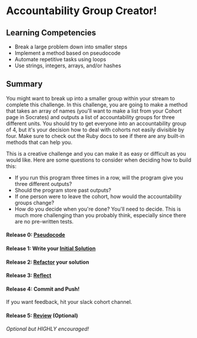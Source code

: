 # Accountability Group Creator!

## Learning Competencies
- Break a large problem down into smaller steps
- Implement a method based on pseudocode
- Automate repetitive tasks using loops
- Use strings, integers, arrays, and/or hashes

## Summary
You might want to break up into a smaller group within your stream to complete this challenge. 
In this challenge, you are going to make a method that takes an array of names (you'll want to make a list from your Cohort page in Socrates) and outputs a list of accountability groups for three different units. You should try to get everyone into an accountability group of 4, but it's your decision how to deal with cohorts not easily divisible by four. Make sure to check out the Ruby docs to see if there are any built-in methods that can help you.

This is a creative challenge and you can make it as easy or difficult as you would like. Here are some questions to consider when deciding how to build this:

- If you run this program three times in a row, will the program give you three different outputs?
- Should the program store past outputs?
- If one person were to leave the cohort, how would the accountability groups change?
- How do you decide when you're done? You'll need to decide. This is much more challenging than you probably think, especially since there are no pre-written tests.

#### Release 0: [Pseudocode](https://github.com/enspiral-dev-academy/phase-0-handbook/blob/master/coding-references/pseudocode.md)

#### Release 1: Write your [Initial Solution](https://github.com/enspiral-dev-academy/phase-0-handbook/blob/master/coding-references/initial-solution.md)

#### Release 2: [Refactor](https://github.com/enspiral-dev-academy/phase-0-handbook/blob/master/coding-references/refactoring.md) your solution

#### Release 3: [Reflect](https://github.com/enspiral-dev-academy/phase-0-handbook/blob/master/coding-references/reflection-guidelines.md)

#### Release 4: Commit and Push!
If you want feedback, hit your slack cohort channel. 

#### Release 5: [Review](https://github.com/enspiral-dev-academy/phase-0-handbook/blob/master/coding-references/review.md) (Optional)
*Optional but HIGHLY encouraged!*
